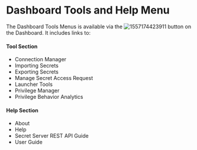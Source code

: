 [title]: # (Dashboard Tools and Help Menu)
[tags]: # (XXX)
[priority]: # (20)
# Dashboard Tools and Help Menu

The Dashboard Tools Menus is available via the ![1557174423911](assets/1557174423911.png) button on the Dashboard. It includes links to:

#### Tool Section

- Connection Manager
- Importing Secrets
- Exporting Secrets
- Manage Secret Access Request
- Launcher Tools
- Privilege Manager
- Privilege Behavior Analytics

#### Help Section

- About
- Help
- Secret Server REST API Guide
- User Guide
